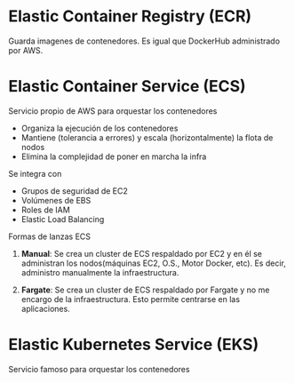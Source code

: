 # Elastic Container Registry (ECR)

Guarda imagenes de contenedores. Es igual que DockerHub administrado por AWS.


# Elastic Container Service (ECS)

Servicio propio de AWS para orquestar los contenedores

* Organiza la ejecución de los contenedores
* Mantiene (tolerancia a errores) y escala (horizontalmente) la flota de nodos
* Elimina la complejidad de poner en marcha la infra

Se integra con

* Grupos de seguridad de EC2
* Volúmenes de EBS
* Roles de IAM
* Elastic Load Balancing

Formas de lanzas ECS

1. **Manual**: Se crea un cluster de ECS respaldado por EC2 y en él se administran los nodos(máquinas EC2, O.S., Motor Docker, etc). Es decir, administro manualmente la infraestructura.

2. **Fargate**: Se crea un cluster de ECS respaldado por Fargate y no me encargo de la infraestructura. Esto permite centrarse en las aplicaciones.


# Elastic Kubernetes Service (EKS)

Servicio famoso para orquestar los contenedores